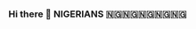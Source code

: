 ### Hi there 👋 NIGERIANS 🇳🇬🇳🇬🇳🇬🇳🇬🇳🇬

<!--
**ULTIMATIXCEO/ULTIMATIXCEO** is a ✨ _special_ ✨ repository because its `README.md` (this file) appears on your GitHub profile.

Here are some ideas to get you started:

- 🔭 I’m currently working on ...
- 🌱 I’m currently learning ...
- 👯 I’m looking to collaborate on ...
- 🤔 I’m looking for help with how to code...
- 💬 Ask me about ...
- 📫 How to reach me: queen_preal on ig ...
- 😄 Pronouns: ...
- ⚡ Fun fact: ...
-->
